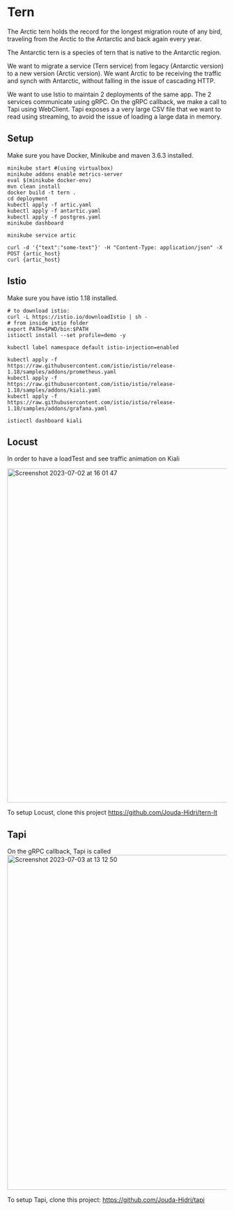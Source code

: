 # Tern

The Arctic tern holds the record for the longest migration route of any bird, traveling from the Arctic to the Antarctic and back again every year.

The Antarctic tern is a species of tern that is native to the Antarctic region.

We want to migrate a service (Tern service) from legacy (Antarctic version) to a new version (Arctic version). We want Arctic to be receiving the traffic and synch with Antarctic, without falling in the issue of cascading HTTP.

We want to use Istio to maintain 2 deployments of the same app. The 2 services communicate using gRPC. On the gRPC callback, we make a call to Tapi using WebClient. Tapi exposes a a very large CSV file that we want to read using streaming, to avoid the issue of loading a large data in memory.

## Setup

Make sure you have Docker, Minikube and maven 3.6.3 installed.    

````
minikube start #(using virtualbox)    
minikube addons enable metrics-server    
eval $(minikube docker-env)    
mvn clean install    
docker build -t tern .    
cd deployment    
kubectl apply -f artic.yaml    
kubectl apply -f antartic.yaml    
kubectl apply -f postgres.yaml
minikube dashboard
````

```minikube service artic```    

````
curl -d '{"text":"some-text"}' -H "Content-Type: application/json" -X POST {artic_host}    
curl {artic_host}
````

## Istio
Make sure you have istio 1.18 installed.    

````
# to download istio:    
curl -L https://istio.io/downloadIstio | sh -
# from inside istio folder
export PATH=$PWD/bin:$PATH
istioctl install --set profile=demo -y

kubectl label namespace default istio-injection=enabled    

kubectl apply -f https://raw.githubusercontent.com/istio/istio/release-1.18/samples/addons/prometheus.yaml    
kubectl apply -f https://raw.githubusercontent.com/istio/istio/release-1.18/samples/addons/kiali.yaml    
kubectl apply -f https://raw.githubusercontent.com/istio/istio/release-1.18/samples/addons/grafana.yaml    

istioctl dashboard kiali
````


## Locust
In order to have a loadTest and see traffic animation on Kiali

<img width="766" alt="Screenshot 2023-07-02 at 16 01 47" src="https://github.com/Jouda-Hidri/Tern/assets/30729085/f7c67457-2a28-4841-9a17-edfa6f826a08">

To setup Locust, clone this project https://github.com/Jouda-Hidri/tern-lt

## Tapi
On the gRPC callback, Tapi is called
<img width="768" alt="Screenshot 2023-07-03 at 13 12 50" src="https://github.com/Jouda-Hidri/Tern/assets/30729085/17763716-9c9e-4247-9e4b-70ad0819b54b">

To setup Tapi, clone this project: https://github.com/Jouda-Hidri/tapi


